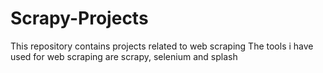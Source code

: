 # Scrapy-Projects
This repository contains projects related to web scraping
The tools i have used for web scraping are scrapy, selenium and splash
